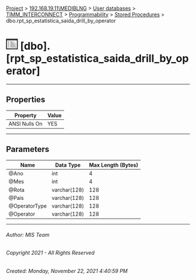 #### 

[Project](../../../../../index.md) > [192.168.19.11\\MEDIBLNG](../../../../index.md) > [User databases](../../../index.md) > [TIMM_INTERCONNECT](../../index.md) > [Programmability](../index.md) > [Stored Procedures](Stored_Procedures.md) > dbo.rpt_sp_estatistica_saida_drill_by_operator

# ![Stored Procedures](../../../../../Images/StoredProcedure32.png) [dbo].[rpt_sp_estatistica_saida_drill_by_operator]

---

## <a name="#properties"></a>Properties

| Property | Value |
|---|---|
| ANSI Nulls On | YES |


---

## <a name="#parameters"></a>Parameters

| Name | Data Type | Max Length (Bytes) |
|---|---|---|
| @Ano | int | 4 |
| @Mes | int | 4 |
| @Rota | varchar(128) | 128 |
| @Pais | varchar(128) | 128 |
| @OperatorType | varchar(128) | 128 |
| @Operator | varchar(128) | 128 |


---

###### Author:  MIS Team

###### Copyright 2021 - All Rights Reserved

###### Created: Monday, November 22, 2021 4:40:59 PM


